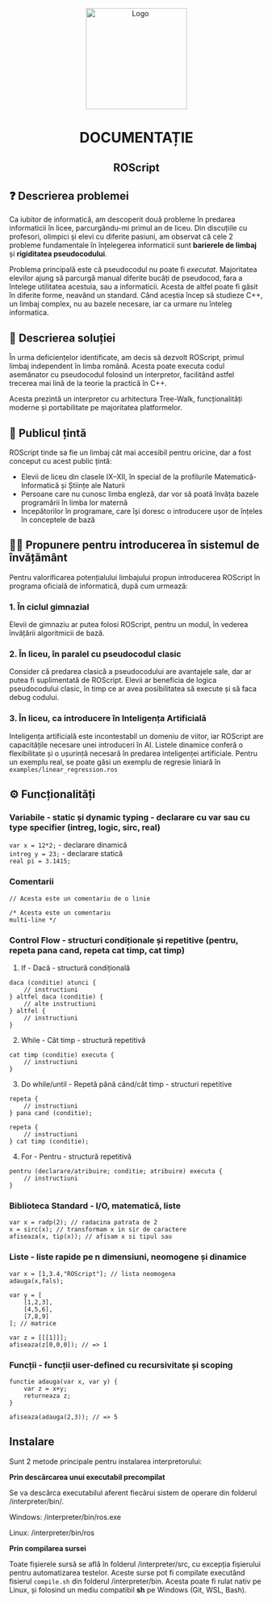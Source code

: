 <p align="center">
<img src="https://rares-cosma.github.io/logo.png" alt="Logo" width="200" height="200">
</p>

<h1 align="center">DOCUMENTAȚIE</h1>
<h2 align="center">ROScript</h2>

## ❓ Descrierea problemei

Ca iubitor de informatică, am descoperit două probleme în predarea informaticii în licee, parcurgându-mi primul an de liceu. Din discuțiile cu profesori, olimpici și elevi cu diferite pasiuni, am observat că cele 2 probleme fundamentale în înțelegerea informaticii sunt **barierele de limbaj** și **rigiditatea pseudocodului**.

Problema principală este că pseudocodul nu poate fi *executat*. Majoritatea elevilor ajung să parcurgă manual diferite bucăți de pseudocod, fara a întelege utilitatea acestuia, sau a informaticii. Acesta de altfel poate fi găsit în diferite forme, neavând un standard. Când aceștia încep să studieze C++, un limbaj complex, nu au bazele necesare, iar ca urmare nu înteleg informatica.

## 💾 Descrierea soluției

În urma deficiențelor identificate, am decis să dezvolt ROScript, primul limbaj independent în limba română. Acesta poate executa codul asemănator cu pseudocodul folosind un interpretor, facilitând astfel trecerea mai lină de la teorie la practică în C++.

Acesta prezintă un interpretor cu arhitectura Tree-Walk, funcționalități moderne și portabilitate pe majoritatea platformelor. 

## 👥 Publicul țintă

ROScript tinde sa fie un limbaj cât mai accesibil pentru oricine, dar a fost conceput cu acest public țintă:
* Elevii de liceu din clasele IX–XII, în special de la profilurile Matematică-Informatică și Științe ale Naturii
* Persoane care nu cunosc limba engleză, dar vor să poată învăța bazele programării în limba lor maternă
* Începătorilor în programare, care își doresc o introducere ușor de înțeles în conceptele de bază

## 🧑‍🏫 Propunere pentru introducerea în sistemul de învățământ

Pentru valorificarea potențialului limbajului propun introducerea ROScript în programa oficială de informatică, după cum urmează:

### 1. În ciclul gimnazial

Elevii de gimnaziu ar putea folosi ROScript, pentru un modul, în vederea învățării algoritmicii de bază.

### 2. În liceu, în paralel cu pseudocodul clasic

Consider că predarea clasică a pseudocodului are avantajele sale, dar ar putea fi suplimentată de ROScript. Elevii ar beneficia de logica pseudocodului clasic, în timp ce ar avea posibilitatea să execute și să faca debug codului.

### 3. În liceu, ca introducere în Inteligența Artificială

Inteligența artificială este incontestabil un domeniu de viitor, iar ROScript are capacitățile necesare unei introduceri în AI. Listele dinamice conferă o flexibilitate și o ușurință necesară în predarea inteligenței artificiale. Pentru un exemplu real, se poate găsi un exemplu de regresie liniară în ```examples/linear_regression.ros```

## ⚙️ Funcționalități

### Variabile - static și dynamic typing - declarare cu var sau cu type specifier (intreg, logic, sirc, real)

```var x = 12*2;``` - declarare dinamică  
```intreg y = 23;``` - declarare statică  
```real pi = 3.1415;```

### Comentarii

```// Acesta este un comentariu de o linie```

```
/* Acesta este un comentariu
multi-line */
```

### Control Flow - structuri condiționale și repetitive (pentru, repeta pana cand, repeta cat timp, cat timp)

1. If - Dacă - structură condițională
```
daca (conditie) atunci {
    // instructiuni
} altfel daca (conditie) {
    // alte instructiuni
} altfel {
    // instructiuni
}
```

2. While - Cât timp - structură repetitivă

```
cat timp (conditie) executa {
    // instructiuni
}
```

3. Do while/until - Repetă până când/cât timp - structuri repetitive

```
repeta {
    // instructiuni
} pana cand (conditie);

repeta {
    // instructiuni
} cat timp (conditie);
```

4. For - Pentru - structură repetitivă

```
pentru (declarare/atribuire; conditie; atribuire) executa {
    // instructiuni
}
```

### Biblioteca Standard - I/O, matematică, liste

```
var x = radp(2); // radacina patrata de 2
x = sirc(x); // transformam x in sir de caractere
afiseaza(x, tip(x)); // afisam x si tipul sau
```

### Liste - liste rapide pe n dimensiuni, neomogene și dinamice

```
var x = [1,3.4,"ROScript"]; // lista neomogena
adauga(x,fals); 

var y = [
    [1,2,3],
    [4,5,6],
    [7,8,9]
]; // matrice

var z = [[[1]]];
afiseaza(z[0,0,0]); // => 1
```

### Funcții - funcții user-defined cu recursivitate și scoping

```
functie adauga(var x, var y) {
    var z = x+y;
    returneaza z;
}

afiseaza(adauga(2,3)); // => 5
```

## Instalare

Sunt 2 metode principale pentru instalarea interpretorului:

**Prin descărcarea unui executabil precompilat**

Se va descărca executabilul aferent fiecărui sistem de operare din folderul /interpreter/bin/.

Windows: /interpreter/bin/ros.exe

Linux: /interpreter/bin/ros

**Prin compilarea sursei**

Toate fișierele sursă se află în folderul /interpreter/src, cu excepția fișierului pentru automatizarea testelor. Aceste surse pot fi compilate executând fisierul ```compile.sh``` din folderul /interpreter/bin. Acesta poate fi rulat nativ pe Linux, și folosind un mediu compatibil **sh** pe Windows (Git, WSL, Bash).